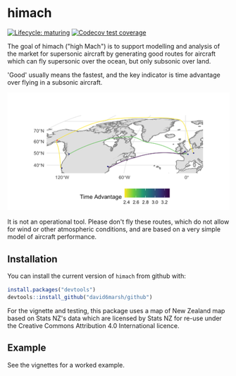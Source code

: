 # himach

<!-- badges: start -->
[![Lifecycle: maturing](https://img.shields.io/badge/lifecycle-maturing-blue.svg)](https://www.tidyverse.org/lifecycle/#maturing)
[![Codecov test coverage](https://codecov.io/gh/david6marsh/himach/branch/main/graph/badge.svg)](https://codecov.io/gh/david6marsh/himach?branch=main)
<!-- badges: end -->

The goal of himach ("high Mach") is to support modelling and analysis of the market for supersonic aircraft by generating good routes for aircraft which can fly supersonic over the ocean, but only subsonic over land. 

'Good' usually means the fastest, and the key indicator is time advantage over flying in a subsonic aircraft.

![Three example routes, including a refuel stop in Anchorage.](vignettes/three_routes.png)

It is not an operational tool. Please don't fly these routes, which do not allow for wind or other atmospheric conditions, and are based on a very simple model of aircraft performance.

## Installation

You can install the current version of `himach` from github with:

``` r
install.packages("devtools")
devtools::install_github("david6marsh/github")
```

For the vignette and testing, this package uses a map of New Zealand map based on Stats NZ's data which are licensed by Stats NZ for re-use under the Creative Commons Attribution 4.0 International licence.

## Example

See the vignettes for a worked example.

